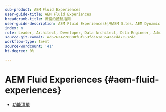 ```yaml
---
sub-product: AEM Fluid Experiences
user-guide-title: AEM Fluid Experiences
breadcrumb-title: 流暢的體驗指南
user-guide-description: AEM Fluid Experiences利用AEM Sites、AEM Dynamic Media和AEM Assets等強大功能集，為無頭式內容傳送提供強大的解決方案。
index: n
role: Leader, Architect, Developer, Data Architect, Data Engineer, Administrator, Business Practitioner
source-git-commit: ad67634278088f8f953fde61a3543acdd70537dd
workflow-type: tm+mt
source-wordcount: '41'
ht-degree: 0%

---
```



# AEM Fluid Experiences {#aem-fluid-experiences}

+ [功能清單](/help/fluid-experiences/feature-list.md)